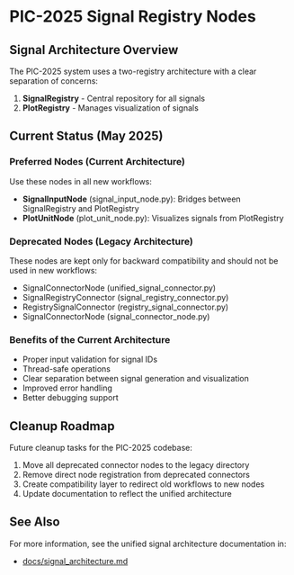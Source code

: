 # PIC-2025 Signal Registry Nodes

## Signal Architecture Overview

The PIC-2025 system uses a two-registry architecture with a clear separation of concerns:

1. **SignalRegistry** - Central repository for all signals
2. **PlotRegistry** - Manages visualization of signals

## Current Status (May 2025)

### Preferred Nodes (Current Architecture)

Use these nodes in all new workflows:

- **SignalInputNode** (signal_input_node.py): Bridges between SignalRegistry and PlotRegistry
- **PlotUnitNode** (plot_unit_node.py): Visualizes signals from PlotRegistry

### Deprecated Nodes (Legacy Architecture)

These nodes are kept only for backward compatibility and should not be used in new workflows:

- SignalConnectorNode (unified_signal_connector.py)
- SignalRegistryConnector (signal_registry_connector.py)
- RegistrySignalConnector (registry_signal_connector.py)
- SignalConnectorNode (signal_connector_node.py)

### Benefits of the Current Architecture

- Proper input validation for signal IDs
- Thread-safe operations
- Clear separation between signal generation and visualization
- Improved error handling
- Better debugging support

## Cleanup Roadmap

Future cleanup tasks for the PIC-2025 codebase:

1. Move all deprecated connector nodes to the legacy directory
2. Remove direct node registration from deprecated connectors
3. Create compatibility layer to redirect old workflows to new nodes
4. Update documentation to reflect the unified architecture

## See Also

For more information, see the unified signal architecture documentation in:
- [docs/signal_architecture.md](/docs/signal_architecture.md)
